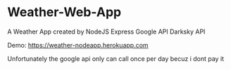 # Weather-Web-App
A Weather App created by NodeJS Express Google API Darksky API

Demo: https://weather-nodeapp.herokuapp.com

Unfortunately the google api only can call once per day becuz i dont pay it
